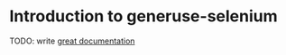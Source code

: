 # Introduction to generuse-selenium

TODO: write [great documentation](http://jacobian.org/writing/great-documentation/what-to-write/)
